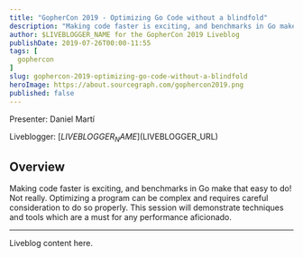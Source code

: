 ```yaml
---
title: "GopherCon 2019 - Optimizing Go Code without a blindfold"
description: "Making code faster is exciting, and benchmarks in Go make that easy to do! Not really. Optimizing a program can be complex and requires careful consideration to do so properly. This session will demonstrate techniques and tools which are a must for any performance aficionado."
author: $LIVEBLOGGER_NAME for the GopherCon 2019 Liveblog
publishDate: 2019-07-26T00:00-11:55
tags: [
  gophercon
]
slug: gophercon-2019-optimizing-go-code-without-a-blindfold
heroImage: https://about.sourcegraph.com/gophercon2019.png
published: false
---
```


Presenter: Daniel Martí

Liveblogger: [$LIVEBLOGGER_NAME]($LIVEBLOGGER_URL)

## Overview

Making code faster is exciting, and benchmarks in Go make that easy to do! Not really. Optimizing a program can be complex and requires careful consideration to do so properly. This session will demonstrate techniques and tools which are a must for any performance aficionado.

---

Liveblog content here.
